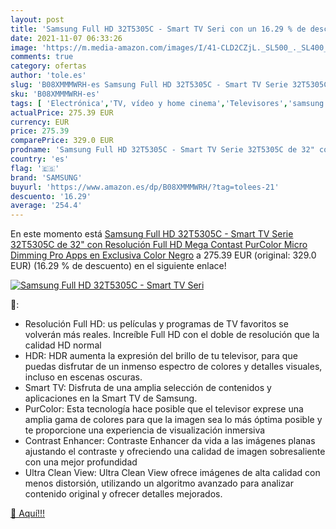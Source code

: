 ```yaml
---
layout: post
title: 'Samsung Full HD 32T5305C - Smart TV Seri con un 16.29 % de descuento'
date: 2021-11-07 06:33:26
image: 'https://m.media-amazon.com/images/I/41-CLD2CZjL._SL500_._SL400_.jpg'
comments: true
category: ofertas
author: 'tole.es'
slug: 'B08XMMMWRH-es Samsung Full HD 32T5305C - Smart TV Serie 32T5305C de 32"...'
sku: 'B08XMMMWRH-es'
tags: [ 'Electrónica','TV, vídeo y home cinema','Televisores','samsung','smart','tv', ]
actualPrice: 275.39 EUR
currency: EUR
price: 275.39
comparePrice: 329.0 EUR
prodname: 'Samsung Full HD 32T5305C - Smart TV Serie 32T5305C de 32" con Resolución Full HD  Mega Contast  PurColor  Micro Dimming Pro  Apps en Exclusiva  Color Negro'
country: 'es'
flag: '🇪🇸'
brand: 'SAMSUNG'
buyurl: 'https://www.amazon.es/dp/B08XMMMWRH/?tag=tolees-21'
descuento: '16.29'
average: '254.4'
---
```


En este momento está [Samsung Full HD 32T5305C - Smart TV Serie 32T5305C de 32" con Resolución Full HD  Mega Contast  PurColor  Micro Dimming Pro  Apps en Exclusiva  Color Negro](https://www.amazon.es/dp/B08XMMMWRH/?tag=tolees-21) a 275.39 EUR (original: 329.0 EUR) (16.29 %  de descuento) en el siguiente enlace!

[![Samsung Full HD 32T5305C - Smart TV Seri](https://m.media-amazon.com/images/I/41-CLD2CZjL._SL500_._SL400_.jpg)](https://www.amazon.es/dp/B08XMMMWRH/?tag=tolees-21)

🔎:

- Resolución Full HD: us películas y programas de TV favoritos se volverán más reales. Increíble Full HD con el doble de resolución que la calidad HD normal
- HDR: HDR aumenta la expresión del brillo de tu televisor, para que puedas disfrutar de un inmenso espectro de colores y detalles visuales, incluso en escenas oscuras.
- Smart TV: Disfruta de una amplia selección de contenidos y aplicaciones en la Smart TV de Samsung.
- PurColor: Esta tecnología hace posible que el televisor exprese una amplia gama de colores para que la imagen sea lo más óptima posible y te proporcione una experiencia de visualización inmersiva
- Contrast Enhancer: Contraste Enhancer da vida a las imágenes planas ajustando el contraste y ofreciendo una calidad de imagen sobresaliente con una mejor profundidad
- Ultra Clean View: Ultra Clean View ofrece imágenes de alta calidad con menos distorsión, utilizando un algoritmo avanzado para analizar contenido original y ofrecer detalles mejorados.

[🛒 Aquí!!!](https://www.amazon.es/dp/B08XMMMWRH/?tag=tolees-21)
